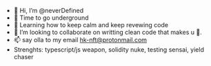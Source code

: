 - 👋 Hi, I’m @neverDefined
- 👀 Time to go underground
- 🌱 Learning how to keep calm and keep revewing code
- 💞️ I’m looking to collaborate on writting clean code that makes u 🍾. 
- 📫 say olla to my email hk-nft@protonmail.com
- Strenghts: typescript/js weapon, solidity nuke, testing sensai, yield chaser

